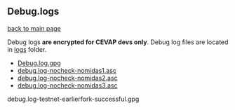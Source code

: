 ## Debug.logs

[back to main page](../README.md)

Debug logs **are encrypted for CEVAP devs only**. Debug log files are located in [logs](https://github.com/cevap/doc/bin) folder.

- [Debug.log.gpg](logs/debug.log-testnet-earlierfork-successful.gpg)
- [debug.log-nocheck-nomidas1.asc](logs/debug.log-nocheck-nomidas1.asc)
- [debug.log-nocheck-nomidas2.asc](logs/debug.log-nocheck-nomidas2.asc)
- [debug.log-nocheck-nomidas3.asc](logs/debug.log-nocheck-nomidas3.asc)

debug.log-testnet-earlierfork-successful.gpg

